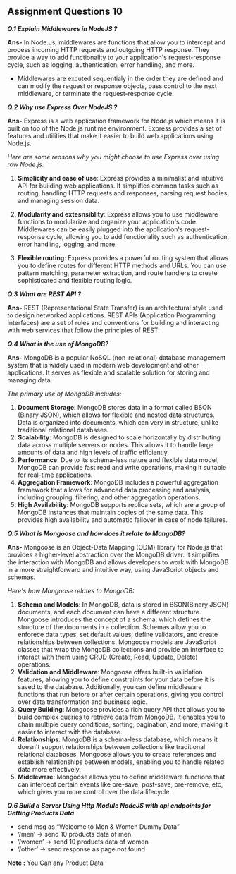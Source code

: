 ## Assignment Questions 10 

**_Q.1 Explain Middlewares in NodeJS ?_**

**Ans-** In Node.Js, middlewares are functions that allow you to intercept and process incoming HTTP requests and outgoing HTTP response. They provide a way to add functionality to your application's request-response cycle, such as logging, authentication, error handling, and more.

- Middlewares are excuted sequentialy in the order they are defined and can modify the request or response objects, pass control to the next middleware, or terminate the request-response cycle.

**_Q.2 Why use Express Over NodeJS ?_**

**Ans-** Express is a web application framework for Node.js which means it is built on top of the Node.js runtime environment. Express provides a set of features and utilities that make it easier to build web applications using Node.js.

_Here are some reasons why you might choose to use Express over using row Node.js._

1. **Simplicity and ease of use**: Express provides a minimalist and intuitive API for building web applications. It simplifies common tasks such as routing, handling HTTP requests and responses, parsing request bodies, and managing session data.

2. **Modularity and extesnsiblity**: Express allows you to use middleware functions to modularize and organize your application's code. Middlewares can be easily plugged into the application's request-response cycle, allowing you to add functionality such as authentication, error handling, logging, and more.

3. **Flexible routing**: Express provides a powerful routing system that allows you to define routes for different HTTP methods and URLs. You can use pattern matching, parameter extraction, and route handlers to create sophisticated and flexible routing logic.

**_Q.3 What are REST API ?_**

**Ans-** REST (Representational State Transfer) is an architectural style used to design networked applications. REST APIs (Application Programming Interfaces) are a set of rules and conventions for building and interacting with web services that follow the principles of REST.

**_Q.4 What is the use of MongoDB?_**

**Ans-** MongoDB is a popular NoSQL (non-relational) database management system that is widely used in modern web development and other applications. It serves as flexible and scalable solution for storing and managing data. 

_The primary use of MongoDB includes:_

1. **Document Storage**: MongoDB stores data in a format called BSON (Binary JSON), which allows for flexible and nested data structures. Data is organized into documents, which can very in structure, unlike traditional relational databases.
2. **Scalability**: MongoDB is designed to scale horizontally by distributing data across multiple servers or nodes. This allows it to handle large amounts of data and high levels of traffic efficiently.
3. **Performance**: Due to its schema-less nature and flexible data model, MongoDB can provide fast read and write operations, making it suitable for real-time applications.
4. **Aggregation Framework**: MongoDB includes a powerful aggregation framework that allows for advanced data processing and analysis, including grouping, filtering, and other aggregation operations.
5. **High Availability**: MongoDB supports replica sets, which are a group of MongoDB instances that maintain copies of the same data. This provides high availability and automatic failover in case of node failures.

**_Q.5  What is Mongoose and how does it relate to MongoDB?_**

**Ans-** Mongoose is an Object-Data Mapping (ODM) library for Node.js that provides a higher-level abstraction over the MongoDB driver. It simplifies the interaction with MongoDB and allows developers to work with MongoDB in a more straightforward and intuitive way, using JavaScript objects and schemas.

_Here's how Mongoose relates to MongoDB:_

1. **Schema and Models**: In MongoDB, data is stored in BSON(Binary JSON) documents, and each document can have a different structure. Mongoose introduces the concept of a schema, which defines the structure of the documents in a collection. Schemas allow you to enforece data types, set default values, define validators, and create relationships between collections. Mongoose models are JavaScript classes that wrap the MongoDB collections and provide an interface to interact with them using CRUD (Create, Read, Update, Delete) operations.
2. **Validation and Middleware**: Mongoose offers built-in validation features, allowing you to define constraints for your data before it is saved to the database. Additionally, you can define middleware functions that run before or after certain operations, giving you control over data transformation and business logic.
3. **Query Building**: Mongoose provides a rich query API that allows you to build complex queries to retrieve data from MongoDB. It enables you to chain multiple query conditions, sorting, pagination, and more, making it easier to interact with the database.
4. **Relationships**: MongoDB is a schema-less database, which means it doesn't support relationships between collections like traditional relational databases. Mongoose allows you to create references and establish relationships between models, enabling you to handle related data more effectively.
5. **Middleware**: Mongoose allows you to define middleware functions that can intercept certain events like pre-save, post-save, pre-remove, etc, which gives you more control over the data lifecycle.

**_Q.6 Build a Server Using Http Module NodeJS with api endpoints for Getting Products Data_**

- send msg as “Welcome to Men & Women Dummy Data”
- ‘/men’ → send 10 products data of men
- ‘/women’ → send 10 products data of women
- ‘/other’ → send response as page not found

**Note :** You Can any Product Data
